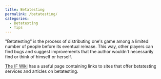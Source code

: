 ```yaml
---
title: Betatesting
permalink: /betatesting/
categories: 
  - Betatesting
  - Tips
---
```


"Betatesting" is the process of distributing one's game among a limited
number of people before its eventual release. This way, other players
can find bugs and suggest improvements that the author wouldn't
necessarily find or think of himself or herself.

[The IF Wiki](http://www.ifwiki.org/index.php/Betatesting) has a useful
page containing links to sites that offer betatesting services and
articles on betatesting.
